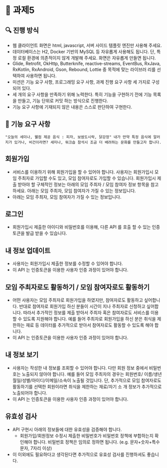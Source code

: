 # 🚀 과제5

## 🔍 진행 방식
- 웹 클라이언트 화면은 html, javascript, 서버 사이드 템플릿 엔진만 사용해 주세요.
- 데이터베이스는 H2, Docker 기반의 MySQL 등 자유롭게 사용해도 됩니다. 단, 특정 로컬 환경에 의존적이지 않게 개발해 주세요.
화면은 자유롭게 만들면 됩니다.
- Glide, Retrofit, OkHttp, Butterknife, reactive-streams, EventBus, RxJava, RxKotlin, RxAndroid, Gson, Rebound, Lottie 중 목적에 맞는 라이브러
리를 선택하여 사용하면 됩니다.
- 미션은 기능 요구 사항, 프로그래밍 요구 사항, 과제 진행 요구 사항 세 가지로 구성되어 있다.
- 세 개의 요구 사항을 만족하기 위해 노력한다. 특히 기능을 구현하기 전에 기능 목록을 만들고, 기능 단위로 커밋 하는 방식으로 진행한다. 
- 기능 요구 사항에 기재되지 않은 내용은 스스로 판단하여 구현한다.

## 🚀 기능 요구 사항
`"오늘의 세미나, 웰컴 제공 음식 : 피자, 보쌈도시락, 닭강정"
내가 만약 특정 음식에 알러지가 있거나, 비건이라면?
세미나, 워크숍 참석시 조금 더 배려하는 문화를 만들고자 합니다.`

## 회원가입
- 서비스를 이용하기 위해 회원가입을 할 수 있어야 합니다. 사용자는 회원가입시 모임 주최자로 가입할 수도 있고, 모임 참여자로도 가입할 수 있습니다. 회원가입시 제출 받아야 할 구체적인 정보는 아래의 모임 주최자 / 모임 참여자 정보 항목을 참고하세요.
아래는 모임 주최자, 모임 참여자가 가질 수 있는 정보입니다. 
- 아래는 모임 주최자, 모임 참여자가 가질 수 있는 정보입니다.

## 로그인
- 회원가입시 제출한 아이디와 비밀번호를 이용해, 다른 API 를 호출 할 수 있는 인증토큰을 발급 받을 수 있습니다.
## 내 정보 업데이트
- 사용자는 회원가입시 제출한 정보를 수정할 수 있어야 합니다.
- 이 API 는 인증토큰을 이용한 사용자 인증 과정이 있어야 합니다. 
## 모임 주최자로도 활동하기 / 모임 참여자로도 활동하기
- 어떤 사용자는 모임 주최자로 회원가입을 하였지만, 참여자로도 활동하고 싶어합니다. 반대로 참여자로 회원가입 하신 분들이 시간이 지나 주최자로 신청하고
싶어합니다. 따라서 추가적인 정보를 제출 받아서 주최자 혹은 참여자로도 서비스를 이용할 수 있도록 지원해야 합니다. 예를 들어 주최자로 회원가입을 하신
분은 취식을 제한하는 재료 등 데이터를 추가적으로 받아서 참여자로도 활동할 수 있도록 해야 합니다. 
- 이 API 는 인증토큰을 이용한 사용자 인증 과정이 있어야 합니다.
## 내 정보 보기
- 사용자는 작성한 내 정보를 조회할 수 있어야 합니다. 다만 회원 정보 중에서 비밀번호는 노출되지 않아야 합니다. 예를 들어 모임 주최자의 경우는 회원번호/
이름/생년월일/성별/아이디/이메일/소속이 노출될 것입니다. 단, 추가적으로 모임 참여자로도 활동하기를 선택한 회원이라면 취식을 제한하는 재료/자기 소
개 정보가 추가적으로 노출되어야 합니다.
- 이 API 는 인증토큰을 이용한 사용자 인증 과정이 있어야 합니다.

## 유효성 검사
- API 구현시 아래의 정보들에 대한 유효성을 검증해야 합니다.
  - 회원가입/회원정보 수정시 제출한 비밀번호가 비밀번호 정책에 부합하는지 확인해야 합니다. 비밀번호 정책은 임의로 정하면 됩니다. (e.g. 문자+숫자+특수
    문자, 7자리 이상)
- 이 이외에도 필요하다고 생각된다면 추가적으로 유효성 검사를 진행하셔도 좋습니다.